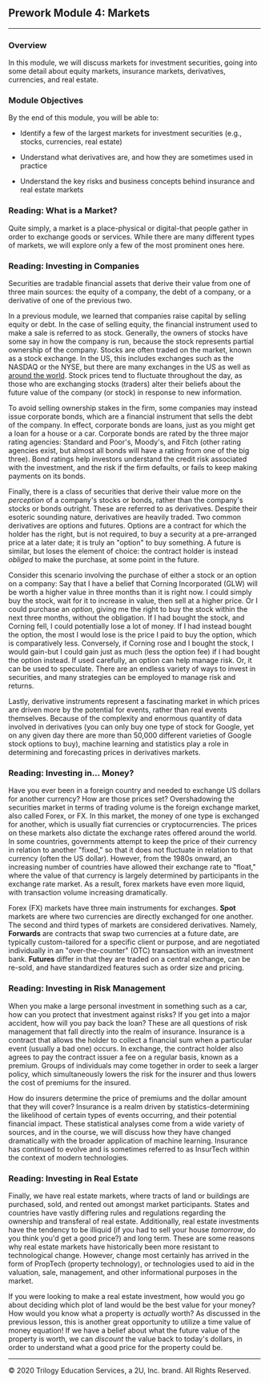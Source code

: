 ## Prework Module 4: Markets

---

### Overview

In this module, we will discuss markets for investment securities, going into some detail about equity markets, insurance markets, derivatives, currencies, and real estate.

### Module Objectives

By the end of this module, you will be able to:

* Identify a few of the largest markets for investment securities (e.g., stocks, currencies, real estate)

* Understand what derivatives are, and how they are sometimes used in practice

* Understand the key risks and business concepts behind insurance and real estate markets

### Reading: What is a Market?

Quite simply, a market is a place-physical or digital-that people gather in order to exchange goods or services. While there are many different types of markets, we will explore only a few of the most prominent ones here.

### Reading: Investing in Companies

Securities are tradable financial assets that derive their value from one of three main sources: the equity of a company, the debt of a company, or a derivative of one of the previous two.

In a previous module, we learned that companies raise capital by selling equity or debt. In the case of selling equity, the financial instrument used to make a sale is referred to as stock. Generally, the owners of stocks have some say in how the company is run, because the stock represents partial ownership of the company. Stocks are often traded on the market, known as a stock exchange. In the US, this includes exchanges such as the NASDAQ or the NYSE, but there are many exchanges in the US as well as [around the world](https://www.interactivebrokers.com/en/index.php?f=1562). Stock prices tend to fluctuate throughout the day, as those who are exchanging stocks (traders) alter their beliefs about the future value of the company (or stock) in response to new information.

To avoid selling ownership stakes in the firm, some companies may instead issue corporate bonds, which are a financial instrument that sells the debt of the company. In effect, corporate bonds are loans, just as you might get a loan for a house or a car. Corporate bonds are rated by the three major rating agencies: Standard and Poor's, Moody's, and Fitch (other rating agencies exist, but almost all bonds will have a rating from one of the big three). Bond ratings help investors understand the credit risk associated with the investment, and the risk if the firm defaults, or fails to keep making payments on its bonds.

Finally, there is a class of securities that derive their value more on the *perception* of a company's stocks or bonds, rather than the company's stocks or bonds outright. These are referred to as derivatives. Despite their esoteric sounding nature, derivatives are heavily traded. Two common derivatives are options and futures. Options are a contract for which the holder has the right, but is not required, to buy a security at a pre-arranged price at a later date; it is truly an "option" to buy something. A future is similar, but loses the element of choice: the contract holder is instead *obliged* to make the purchase, at some point in the future.

Consider this scenario involving the purchase of either a stock or an option on a company: Say that I have a belief that Corning Incorporated (GLW) will be worth a higher value in three months than it is right now. I could simply buy the stock, wait for it to increase in value, then sell at a higher price. Or I could purchase an *option*, giving me the right to buy the stock within the next three months, without the obligation. If I had bought the stock, and Corning fell, I could potentially lose a lot of money. If I had instead bought the option, the most I would lose is the price I paid to buy the option, which is comparatively less. Conversely, if Corning rose and I bought the stock, I would gain-but I could gain just as much (less the option fee) if I had bought the option instead. If used carefully, an option can help manage risk. Or, it can be used to speculate. There are an endless variety of ways to invest in securities, and many strategies can be employed to manage risk and returns.

Lastly, derivative instruments represent a fascinating market in which prices are driven more by the potential for events, rather than real events themselves. Because of the complexity and enormous quantity of data involved in derivatives (you can only buy one type of stock for Google, yet on any given day there are more than 50,000 different varieties of Google stock options to buy), machine learning and statistics play a role in determining and forecasting prices in derivatives markets.

### Reading: Investing in... Money?

Have you ever been in a foreign country and needed to exchange US dollars for another currency? How are those prices set? Overshadowing the securities market in terms of trading volume is the foreign exchange market, also called Forex, or FX. In this market, the money of one type is exchanged for another, which is usually fiat currencies or cryptocurrencies. The prices on these markets also dictate the exchange rates offered around the world. In some countries, governments attempt to keep the price of their currency in relation to another "fixed," so that it does not fluctuate in relation to that currency (often the US dollar). However, from the 1980s onward, an increasing number of countries have allowed their exchange rate to "float," where the value of that currency is largely determined by participants in the exchange rate market. As a result, forex markets have even more liquid, with transaction volume increasing dramatically.

Forex (FX) markets have three main instruments for exchanges. **Spot** markets are where two currencies are directly exchanged for one another. The second and third types of markets are considered derivatives. Namely, **Forwards** are contracts that swap two currencies at a future date, are typically custom-tailored for a specific client or purpose, and are negotiated individually in an "over-the-counter" (OTC) transaction with an investment bank. **Futures** differ in that they are traded on a central exchange, can be re-sold, and have standardized features such as order size and pricing.

### Reading: Investing in Risk Management

When you make a large personal investment in something such as a car, how can you protect that investment against risks? If you get into a major accident, how will you pay back the loan? These are all questions of risk management that fall directly into the realm of insurance. Insurance is a contract that allows the holder to collect a financial sum when a particular event (usually a bad one) occurs. In exchange, the contract holder also agrees to pay the contract issuer a fee on a regular basis, known as a premium. Groups of individuals may come together in order to seek a larger policy, which simultaneously lowers the risk for the insurer and thus lowers the cost of premiums for the insured.

How do insurers determine the price of premiums and the dollar amount that they will cover? Insurance is a realm driven by statistics-determining the likelihood of certain types of events occurring, and their potential financial impact. These statistical analyses come from a wide variety of sources, and in the course, we will discuss how they have changed dramatically with the broader application of machine learning. Insurance has continued to evolve and is sometimes referred to as InsurTech within the context of modern technologies.

### Reading: Investing in Real Estate

Finally, we have real estate markets, where tracts of land or buildings are purchased, sold, and rented out amongst market participants. States and countries have vastly differing rules and regulations regarding the ownership and transferal of real estate. Additionally, real estate investments have the tendency to be illiquid (if you had to sell your house *tomorrow*, do you think you'd get a good price?) and long term. These are some reasons why real estate markets have historically been more resistant to technological change. However, change most certainly has arrived in the form of PropTech (property technology), or technologies used to aid in the valuation, sale, management, and other informational purposes in the market.

If you were looking to make a real estate investment, how would you go about deciding which plot of land would be the best value for your money? How would you know what a property is *actually* worth? As discussed in the previous lesson, this is another great opportunity to utilize a time value of money equation! If we have a belief about what the future value of the property is worth, we can *discount* the value back to today's dollars, in order to understand what a good price for the property could be.

---

© 2020 Trilogy Education Services, a 2U, Inc. brand. All Rights Reserved.
